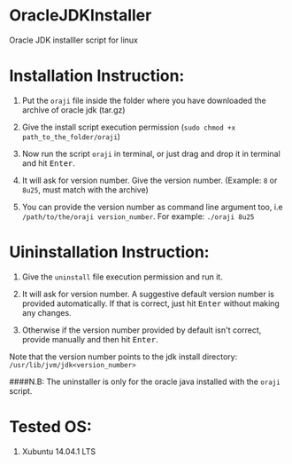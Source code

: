 OracleJDKInstaller
==================

Oracle JDK installler script for linux

Installation Instruction:
=========================

1. Put the `oraji` file inside the folder where you have downloaded the archive of oracle jdk (tar.gz)

2. Give the install script execution permission (`sudo chmod +x path_to_the_folder/oraji`)

3. Now run the script `oraji` in terminal, or just drag and drop it in terminal and hit <kbd>Enter</kbd>.

4. It will ask for version number. Give the version number. (Example: `8` or `8u25`, must match with the archive)

5. You can provide the version number as command line argument too, i.e `/path/to/the/oraji version_number`. For example: `./oraji 8u25`

Uininstallation Instruction:
============================

1. Give the `uninstall` file execution permission and run it.

2. It will ask for version number. A suggestive default version number is provided automatically. If that is correct, just hit <kbd>Enter</kbd> without making any changes.

3. Otherwise if the  version number provided by default isn't correct, provide manually and then hit <kbd>Enter</kbd>.

Note that the version number points to the jdk install directory: `/usr/lib/jvm/jdk<version_number>`

####N.B: The uninstaller is only for the oracle java installed with the `oraji` script.


Tested OS:
=============

1. Xubuntu 14.04.1 LTS


